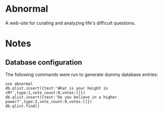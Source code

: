 # Abnormal
A web-site for curating and analyzing life's difficult questions.

# Notes

## Database configuration
The following commands were run to generate dummy database entries:

    use abnormal
    db.qlist.insert({text:'What is your height in cM?',type:1,vote_count:0,votes:[]})
    db.qlist.insert({text:'Do you believe in a higher power?',type:2,vote_count:0,votes:[]})
    db.qlist.find()